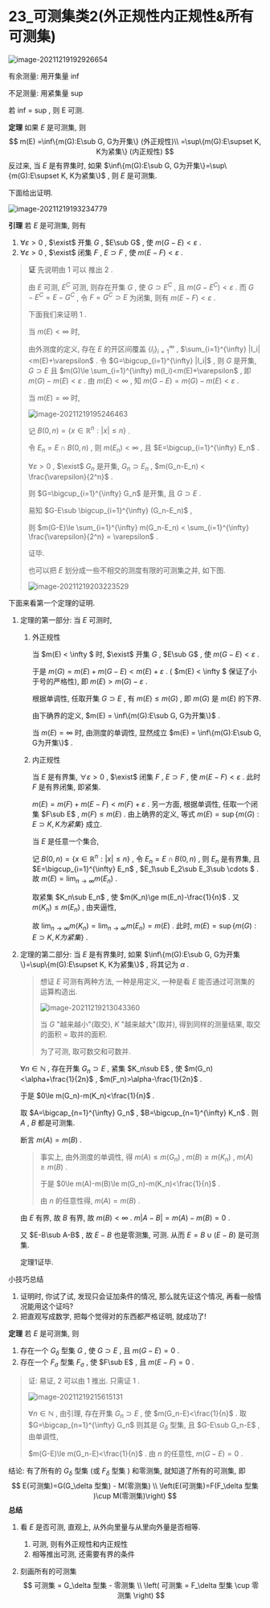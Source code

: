 # 23_可测集类2(外正规性内正规性&所有可测集)

![image-20211219192926654](23_可测集类2(外正规性内正规性&所有可测集).assets/image-20211219192926654.png)

有余测量: 用开集量 inf

不足测量: 用紧集量 sup

若 inf = sup , 则 E 可测.

**定理** 如果 $E$ 是可测集, 则
$$
m(E)
=\inf\{m(G):E\sub G, G为开集\} (外正规性)\\
=\sup\{m(G):E\supset K, K为紧集\} (内正规性)
$$
反过来, 当 $E$ 是有界集时, 如果 $\inf\{m(G):E\sub G, G为开集\}=\sup\{m(G):E\supset K, K为紧集\}$ , 则 $E$ 是可测集.

下面给出证明.

![image-20211219193234779](23_可测集类2(外正规性内正规性&所有可测集).assets/image-20211219193234779.png)

**引理** 若 $E$ 是可测集, 则有

1. $\forall \varepsilon >0$ , $\exist$ 开集 $G$ , $E\sub G$ , 使 $m(G-E)<\varepsilon$ .
2. $\forall \varepsilon >0$ , $\exist$ 闭集 $F$ , $E\supset F$ , 使 $m(E-F)<\varepsilon$ .

> **证** 先说明由 1 可以 推出 2 .
>
> 由 $E$ 可测, $E^C$ 可测, 则存在开集 $G$ , 使 $G\supset E^C$ , 且 $m(G-E^C)<\varepsilon$ . 而 $G-E^C=E-G^C$ , 令 $F=G^C\supset E$ 为闭集, 则有 $m(E-F)<\varepsilon$ . 
>
> 下面我们来证明 1 .
>
> 当 $m(E)<\infty$ 时, 
>
> 由外测度的定义, 存在 $E$ 的开区间覆盖 $\{I_i\}_{i=1}^{\infty}$ , $\sum_{i=1}^{\infty} |I_i|<m(E)+\varepsilon$ . 令 $G=\bigcup_{i=1}^{\infty} |I_i|$ , 则 $G$ 是开集, $G\supset E$ 且 $m(G)\le \sum_{i=1}^{\infty} m(I_i)<m(E)+\varepsilon$ , 即 $m(G)-m(E)<\varepsilon$ . 由 $m(E)<\infty$ , 知 $m(G-E)=m(G)-m(E)<\varepsilon$ .
>
> 当 $m(E)=\infty$ 时, 
>
> ![image-20211219195246463](23_可测集类2(外正规性内正规性&所有可测集).assets/image-20211219195246463.png)
>
> 记 $B(0,n)=\{x\in \mathbb{R}^n:|x|\le n\}$ .
>
> 令 $E_n=E\cap B(0,n)$ , 则 $m(E_n)<\infty$ , 且 $E=\bigcup_{i=1}^{\infty} E_n$ .
>
> $\forall \varepsilon >0$ , $\exist$ $G_n$ 是开集, $G_n\supset E_n$ , $m(G_n-E_n) < \frac{\varepsilon}{2^n}$ .
>
> 则 $G=\bigcup_{i=1}^{\infty} G_n$ 是开集, 且 $G\supset E$ .
>
> 易知 $G-E\sub \bigcup_{i=1}^{\infty} (G_n-E_n)$ ,
>
> 则 $m(G-E)\le \sum_{i=1}^{\infty} m(G_n-E_n) < \sum_{i=1}^{\infty} \frac{\varepsilon}{2^n} = \varepsilon$ .
>
> 证毕.
>
> 也可以把 $E$ 划分成一些不相交的测度有限的可测集之并, 如下图.
>
> ![image-20211219203223529](23_可测集类2(外正规性内正规性&所有可测集).assets/image-20211219203223529.png)

 下面来看第一个定理的证明. 

1. 定理的第一部分: 当 $E$ 可测时, 

   1. 外正规性

      当 $m(E) < \infty $ 时,  $\exist$ 开集 $G$ , $E\sub G$ , 使 $m(G-E)<\varepsilon$ .

      于是 $m(G)=m(E)+m(G-E)<m(E)+\varepsilon$ . ( $m(E) < \infty $ 保证了小于号的严格性), 即 $m(E)>m(G)-\varepsilon$ .

      根据单调性, 任取开集 $G\supset E$ , 有 $m(E)\le m(G)$ , 即 $m(G)$ 是 $m(E)$ 的下界.

      由下确界的定义, $m(E) = \inf\{m(G):E\sub G, G为开集\}$ .

      当 $m(E) = \infty$ 时, 由测度的单调性, 显然成立  $m(E) = \inf\{m(G):E\sub G, G为开集\}$ .

   2. 内正规性

      当 $E$ 是有界集, $\forall \varepsilon >0$ , $\exist$ 闭集 $F$ , $E\supset F$ , 使 $m(E-F)<\varepsilon$ . 此时 $F$ 是有界闭集, 即紧集.

      $m(E)=m(F)+m(E-F) < m(F)+\varepsilon$ . 另一方面, 根据单调性, 任取一个闭集 $F\sub E$ , $m(F)\le m(E)$ . 由上确界的定义, 等式 $m(E)=\sup\{m(G):E\supset K, K为紧集\}$ 成立.

      当 $E$ 是任意一个集合, 

      记 $B(0,n)=\{x\in \mathbb{R}^n:|x|\le n\}$ , 令 $E_n=E\cap B(0,n)$ , 则 $E_n$ 是有界集, 且 $E=\bigcup_{i=1}^{\infty} E_n$ , $E_1\sub E_2\sub E_3\sub \cdots $ . 故 $m(E)=\lim_{n\to \infty} m(E_n)$ .

      取紧集 $K_n\sub E_n$ , 使 $m(K_n)\ge m(E_n)-\frac{1}{n}$ . 又 $m(K_n)\le m(E_n)$ , 由夹逼性, 

      故 $\lim_{n\to \infty}m(K_n) = \lim_{n\to \infty} m(E_n) = m(E)$ . 此时, $m(E)=\sup\{m(G):E\supset K, K为紧集\}$ .

2. 定理的第二部分: 当 $E$ 是有界集时, 如果 $\inf\{m(G):E\sub G, G为开集\}=\sup\{m(G):E\supset K, K为紧集\}$ , 将其记为 $\alpha$ .

   > 想证 $E$ 可测有两种方法, 一种是用定义, 一种是看 $E$ 能否通过可测集的运算构造出.
   >
   > ![image-20211219213043360](23_可测集类2(外正规性内正规性&所有可测集).assets/image-20211219213043360.png)
   >
   > 当 $G$ "越来越小"(取交), $K$ "越来越大"(取并), 得到同样的测量结果, 取交的面积 = 取并的面积.
   >
   > 为了可测, 取可数交和可数并.
   
   $\forall n\in \mathbb{N}$ , 存在开集 $G_n\supset E$ , 紧集 $K_n\sub E$ , 使 $m(G_n)<\alpha+\frac{1}{2n}$ , $m(F_n)>\alpha-\frac{1}{2n}$ .
   
   于是 $0\le m(G_n)-m(K_n)<\frac{1}{n}$ .
   
   取 $A=\bigcap_{n=1}^{\infty} G_n$ , $B=\bigcup_{n=1}^{\infty} K_n$ . 则 $A$ , $B$ 都是可测集.
   
   断言 $m(A)=m(B)$ .
   
   > 事实上, 由外测度的单调性, 得 $m(A)\le m(G_n)$ , $m(B)\ge m(K_n)$ , $m(A)\ge m(B)$ .
   >
   > 于是 $0\le m(A)-m(B)\le m(G_n)-m(K_n)<\frac{1}{n}$ .
   >
   > 由 $n$ 的任意性得, $m(A)=m(B)$ .
   
   由 $E$ 有界, 故 $B$ 有界, 故 $m(B) < \infty$ . $m|A-B|=m(A)-m(B)=0$ .
   
   又 $E-B\sub A-B$ , 故 $E-B$ 也是零测集, 可测. 从而 $E=B\cup (E-B)$ 是可测集.
   
   定理1证毕.

小技巧总结

1. 证明时, 你试了试, 发现只会证加条件的情况, 那么就先证这个情况, 再看一般情况能用这个证吗?
2. 把直观写成数学, 把每个觉得对的东西都严格证明, 就成功了!

**定理** 若 $E$ 是可测集, 则

1. 存在一个 $G_\delta$ 型集 $G$ , 使 $G\supset E$ , 且 $m(G-E)=0$ .
2. 存在一个 $F_\sigma$ 型集 $F_\sigma$ , 使 $F\sub E$ , 且 $m(E-F)=0$ .

> 证: 易证, 2 可以由 1 推出. 只需证 1 .
>
> ![image-20211219215615131](23_可测集类2(外正规性内正规性&所有可测集).assets/image-20211219215615131.png)
>
> $\forall n\in \mathbb{N}$ , 由引理, 存在开集 $G_n\supset E$ , 使 $m(G_n-E)<\frac{1}{n}$ . 取 $G=\bigcap_{n=1}^{\infty} G_n$ 则其是 $G_\delta$ 型集, 且 $G-E\sub G_n-E$ , 由单调性, 
>
> $m(G-E)\le m(G_n-E)<\frac{1}{n}$ . 由 $n$ 的任意性, $m(G-E)=0$ .

结论: 有了所有的 $G_\delta$ 型集 (或 $F_\delta$ 型集 ) 和零测集, 就知道了所有的可测集, 即
$$
E(可测集)=G(G_\delta 型集) - M(零测集) \\
\left(E(可测集)=F(F_\delta 型集 )\cup M(零测集)\right)
$$
**总结** 

1. 看 $E$ 是否可测, 直观上, 从外向里量与从里向外量是否相等.  

   1. 可测, 则有外正规性和内正规性
   2. 相等推出可测, 还需要有界的条件

2. 刻画所有的可测集
   $$
   可测集 = G_\delta 型集 - 零测集 \\
   \left( 可测集 = F_\delta 型集 \cup 零测集 \right)
   $$
   



